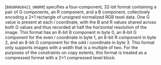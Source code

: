 [`B8G8R8G8422_UNORM`] specifies a four-component, 32-bit
format containing a pair of G components, an R component, and a B
component, collectively encoding a 2×1 rectangle of unsigned
normalized RGB texel data.
One G value is present at each *i* coordinate, with the B and R values
shared across both G values and thus recorded at half the horizontal
resolution of the image.
This format has an 8-bit B component in byte 0, an 8-bit G component for
the even *i* coordinate in byte 1, an 8-bit R component in byte 2, and
an 8-bit G component for the odd *i* coordinate in byte 3.
This format only supports images with a width that is a multiple of two.
For the purposes of the constraints on copy extents, this format is
treated as a compressed format with a 2×1 compressed texel block.